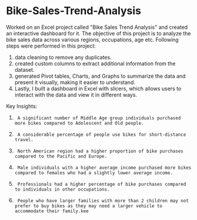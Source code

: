 # Bike-Sales-Trend-Analysis

Worked on an Excel project called "Bike Sales Trend Analysis" and created an interactive dashboard for it. The objective of this project is to analyze the bike sales data across various regions, occupations, age etc.
Following steps were performed in this project:

1) data cleaning to remove any duplicates.
2) created custom columns to extract additional information from the dataset.
3) generated Pivot tables, Charts, and Graphs to summarize the data and present it visually, making it easier to understand.
5) Lastly, I built a dashboard in Excel with slicers, which allows users to interact with the data and view it in different ways.

Key Insights:
1.      A significant number of Middle Age group individuals purchased more bikes compared to Adolescent and Old people.
2.      A considerable percentage of people use bikes for short-distance travel.
3.      North American region had a higher proportion of bike purchases compared to the Pacific and Europe.
4.      Male individuals with a higher average income purchased more bikes compared to females who had a slightly lower average income.
5.      Professionals had a higher percentage of bike purchases compared to individuals in other occupations.
6.      People who have larger families with more than 2 children may not prefer to buy bikes as they may need a larger vehicle to accommodate their family.kee
